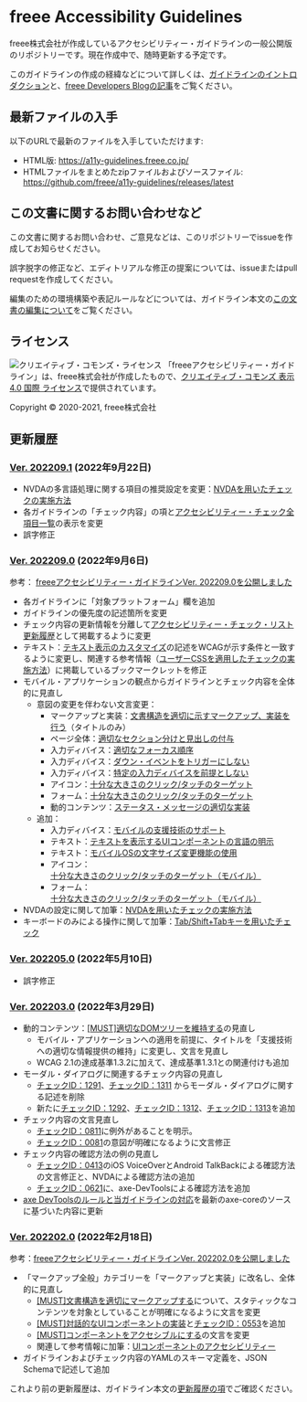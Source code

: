 # freee Accessibility Guidelines

freee株式会社が作成しているアクセシビリティー・ガイドラインの一般公開版のリポジトリーです。現在作成中で、随時更新する予定です。

このガイドラインの作成の経緯などについて詳しくは、[ガイドラインのイントロダクション](https://a11y-guidelines.freee.co.jp/intro/index.html)と、[freee Developers Blogの記事](https://developers.freee.co.jp/entry/a11y-guidelines-202004.0)をご覧ください。

## 最新ファイルの入手

以下のURLで最新のファイルを入手していただけます:

* HTML版: <https://a11y-guidelines.freee.co.jp/>
* HTMLファイルをまとめたzipファイルおよびソースファイル: <https://github.com/freee/a11y-guidelines/releases/latest>

## この文書に関するお問い合わせなど

この文書に関するお問い合わせ、ご意見などは、このリポジトリーでissueを作成してお知らせください。

誤字脱字の修正など、エディトリアルな修正の提案については、issueまたはpull requestを作成してください。

編集のための環境構築や表記ルールなどについては、ガイドライン本文の[この文書の編集について](https://a11y-guidelines.freee.co.jp/intro/contributing.html)をご覧ください。

## ライセンス

![クリエイティブ・コモンズ・ライセンス](https://i.creativecommons.org/l/by/4.0/88x31.png)
「freeeアクセシビリティー・ガイドライン」は、freee株式会社が作成したもので、[クリエイティブ・コモンズ 表示 4.0 国際 ライセンス](http://creativecommons.org/licenses/by/4.0/)で提供されています。

Copyright © 2020-2021, freee株式会社

## 更新履歴

### [Ver. 202209.1](https://github.com/freee/a11y-guidelines/releases/202209.1/) (2022年9月22日)

* NVDAの多言語処理に関する項目の推奨設定を変更：[NVDAを用いたチェックの実施方法](https://a11y-guidelines.freee.co.jp/explanations/screen-reader-check-nvda.html)
* 各ガイドラインの「チェック内容」の項と[アクセシビリティー・チェック全項目一覧](https://a11y-guidelines.freee.co.jp/checks/checklist.html)の表示を変更
* 誤字修正

### [Ver. 202209.0](https://github.com/freee/a11y-guidelines/releases/202209.0/) (2022年9月6日)

参考： [freeeアクセシビリティー・ガイドラインVer. 202209.0を公開しました](https://developers.freee.co.jp/entry/a11y-guidelines-202209.0)

* 各ガイドラインに「対象プラットフォーム」欄を追加
* ガイドラインの優先度の記述箇所を変更
* チェック内容の更新情報を分離して[アクセシビリティー・チェック・リスト更新履歴](https://a11y-guidelines.freee.co.jp/checks/checksheet.html#checksheet-history)として掲載するように変更
* テキスト：[テキスト表示のカスタマイズ](https://a11y-guidelines.freee.co.jp/categories/text.html#gl-text-customize)の記述をWCAGが示す条件と一致するように変更し、関連する参考情報（[ユーザーCSSを適用したチェックの実施方法](https://a11y-guidelines.freee.co.jp/explanations/text-custom-css.html#exp-text-custom-css)）に掲載しているブックマークレットを修正
* モバイル・アプリケーションの観点からガイドラインとチェック内容を全体的に見直し
  - 意図の変更を伴わない文言変更：
    - マークアップと実装：[文書構造を適切に示すマークアップ、実装を行う](https://a11y-guidelines.freee.co.jp/categories/markup.html#gl-markup-semantics)（タイトルのみ）
    - ページ全体：[適切なセクション分けと見出しの付与](https://a11y-guidelines.freee.co.jp/categories/page.html#gl-page-headings)
    - 入力ディバイス：[適切なフォーカス順序](https://a11y-guidelines.freee.co.jp/categories/input_device.html#gl-input-device-focus)
    - 入力ディバイス：[ダウン・イベントをトリガーにしない](https://a11y-guidelines.freee.co.jp/categories/input_device.html#gl-input-device-use-up-event)
    - 入力ディバイス：[特定の入力ディバイスを前提としない](https://a11y-guidelines.freee.co.jp/categories/input_device.html#gl-input-device-independent)
    - アイコン：[十分な大きさのクリック/タッチのターゲット](https://a11y-guidelines.freee.co.jp/categories/icon.html#gl-icon-target-size)
    - フォーム：[十分な大きさのクリック/タッチのターゲット](https://a11y-guidelines.freee.co.jp/categories/form.html#gl-form-target-size)
    - 動的コンテンツ：[ステータス・メッセージの適切な実装](https://a11y-guidelines.freee.co.jp/categories/dynamic_content.html#gl-dynamic-content-status)
  - 追加：
    - 入力ディバイス：[モバイルの支援技術のサポート](https://a11y-guidelines.freee.co.jp/categories/input_device.html#gl-input-device-support-mobile-assistive-tech)
    - テキスト：[テキストを表示するUIコンポーネントの言語の明示](https://a11y-guidelines.freee.co.jp/categories/text.html#gl-text-component-lang)
    - テキスト：[モバイルOSの文字サイズ変更機能の使用](https://a11y-guidelines.freee.co.jp/categories/text.html#gl-text-mobile-enlarge-settings)
    - アイコン：[十分な大きさのクリック/タッチのターゲット（モバイル）](https://a11y-guidelines.freee.co.jp/categories/icon.html#gl-icon-target-size-mobile)
    - フォーム：[十分な大きさのクリック/タッチのターゲット（モバイル）](https://a11y-guidelines.freee.co.jp/categories/form.html#gl-form-target-size-mobile)
* NVDAの設定に関して加筆：[NVDAを用いたチェックの実施方法](https://a11y-guidelines.freee.co.jp/explanations/screen-reader-check-nvda.html#exp-screen-reader-check-nvda)
* キーボードのみによる操作に関して加筆：[Tab/Shift+Tabキーを用いたチェック](https://a11y-guidelines.freee.co.jp/explanations/tab-order-check.html#exp-tab-order-check)

### [Ver. 202205.0](https://github.com/freee/a11y-guidelines/releases/202205.0/) (2022年5月10日)

* 誤字修正

### [Ver. 202203.0](https://github.com/freee/a11y-guidelines/releases/202203.0/) (2022年3月29日)

* 動的コンテンツ：[[MUST]適切なDOMツリーを維持する](https://a11y-guidelines.freee.co.jp/categories/dynamic_content.html#gl-dynamic-content-maintain-dom-tree)の見直し
  - モバイル・アプリケーションへの適用を前提に、タイトルを「支援技術への適切な情報提供の維持」に変更し、文言を見直し
  - WCAG 2.1の達成基準1.3.2に加えて、達成基準1.3.1との関連付けも追加
* モーダル・ダイアログに関連するチェック内容の見直し
  - [チェックID：1291](https://a11y-guidelines.freee.co.jp/checks/checklist.html#check-1291)、[チェックID：1311](https://a11y-guidelines.freee.co.jp/checks/checklist.html#check-1311) からモーダル・ダイアログに関する記述を削除
  - 新たに[チェックID：1292](https://a11y-guidelines.freee.co.jp/checks/checklist.html#check-1292)、[チェックID：1312](https://a11y-guidelines.freee.co.jp/checks/checklist.html#check-1312)、[チェックID：1313](https://a11y-guidelines.freee.co.jp/checks/checklist.html#check-1313)を追加
* チェック内容の文言見直し
  - [チェックID：0811](https://a11y-guidelines.freee.co.jp/checks/checklist.html#check-0811)に例外があることを明示。
  - [チェックID：0081](https://a11y-guidelines.freee.co.jp/checks/checklist.html#check-0081)の意図が明確になるように文言修正
* チェック内容の確認方法の例の見直し
  - [チェックID：0413](https://a11y-guidelines.freee.co.jp/checks/checklist.html#check-0413)のiOS VoiceOverとAndroid TalkBackによる確認方法の文言修正と、NVDAによる確認方法の追加
  - [チェックID：0621](https://a11y-guidelines.freee.co.jp/checks/checklist.html#check-0621)に、axe-DevToolsによる確認方法を追加
* [axe DevToolsのルールと当ガイドラインの対応](https://a11y-guidelines.freee.co.jp/info/axe-rules.html)を最新のaxe-coreのソースに基づいた内容に更新

### [Ver. 202202.0](https://github.com/freee/a11y-guidelines/releases/202202.0/) (2022年2月18日)

参考：[freeeアクセシビリティー・ガイドラインVer. 202202.0を公開しました](https://developers.freee.co.jp/entry/a11y-guidelines-202202.0)

* 「マークアップ全般」カテゴリーを「マークアップと実装」に改名し、全体的に見直し
  - [[MUST]文書構造を適切にマークアップする](https://a11y-guidelines.freee.co.jp/categories/markup.html#gl-markup-semantics)について、スタティックなコンテンツを対象としていることが明確になるように文言を変更
  - [[MUST]対話的なUIコンポーネントの実装](https://a11y-guidelines.freee.co.jp/categories/markup.html#gl-markup-component-implementation)と[チェックID：0553](https://a11y-guidelines.freee.co.jp/checks/checklist.html#check-0553)を追加
  - [[MUST]コンポーネントをアクセシブルにする](https://a11y-guidelines.freee.co.jp/categories/markup.html#gl-markup-component)の文言を変更
  - 関連して参考情報に加筆：[UIコンポーネントのアクセシビリティー](https://a11y-guidelines.freee.co.jp/explanations/markup-component.html#exp-markup-component)
* ガイドラインおよびチェック内容のYAMLのスキーマ定義を、JSON Schemaで記述して追加

これより前の更新履歴は、ガイドライン本文の[更新履歴の項](https://a11y-guidelines.freee.co.jp/intro/history.html)でご確認ください。

